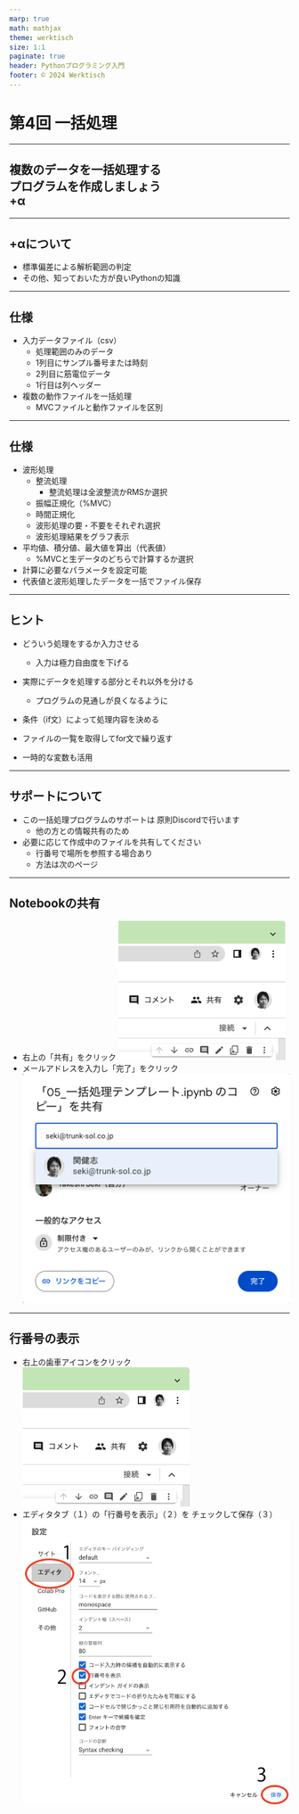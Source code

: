 ```yaml
---
marp: true
math: mathjax
theme: werktisch
size: 1:1
paginate: true
header: Pythonプログラミング入門
footer: © 2024 Werktisch
---
```

<!--
_class: title
_paginate: false
-->
# 第4回 一括処理

---
## 複数のデータを一括処理する<br>プログラムを作成しましょう<br>+α

---
## +αについて
- 標準偏差による解析範囲の判定
- その他、知っておいた方が良いPythonの知識

---
## 仕様
- 入力データファイル（csv）
    - 処理範囲のみのデータ
    - 1列目にサンプル番号または時刻
    - 2列目に筋電位データ
    - 1行目は列ヘッダー
- 複数の動作ファイルを一括処理
    - MVCファイルと動作ファイルを区別

---
## 仕様
- 波形処理
    - 整流処理
        - 整流処理は全波整流かRMSか選択
    - 振幅正規化（%MVC）
    - 時間正規化
    - 波形処理の要・不要をそれぞれ選択
    - 波形処理結果をグラフ表示
- 平均値、積分値、最大値を算出（代表値）
    - %MVCと生データのどちらで計算するか選択
- 計算に必要なパラメータを設定可能
- 代表値と波形処理したデータを一括でファイル保存

---
## ヒント
- どういう処理をするか入力させる
    - 入力は極力自由度を下げる
- 実際にデータを処理する部分とそれ以外を分ける
    - プログラムの見通しが良くなるように
- 条件（if文）によって処理内容を決める
- ファイルの一覧を取得してfor文で繰り返す

- 一時的な変数も活用

---
## サポートについて
- この一括処理プログラムのサポートは
    原則Discordで行います
    - 他の方との情報共有のため
- 必要に応じて作成中のファイルを共有してください
    - 行番号で場所を参照する場合あり
    - 方法は次のページ

---
## Notebookの共有
- 右上の「共有」をクリック
![共有 w:300](../../images/share1.png)
- メールアドレスを入力し「完了」をクリック
![共有 w:511](../../images/share2.png)

---
## 行番号の表示
- 右上の歯車アイコンをクリック
![共有 w:300](../../images/share1.png)
- エディタタブ（１）の「行番号を表示」（２）を
    チェックして保存（３）
![行番号 h:580](../../images/line_number.png)
